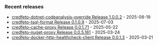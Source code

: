 <!-- ### Hi there 👋 -->

### Recent releases
<!-- recent_releases starts -->
* [credfeto-dotnet-codeanalysis-override Release 1.0.0.2](https://github.com/credfeto/credfeto-dotnet-codeanalysis-override/releases/tag/v1.0.0.2) - 2025-08-19
* [credfeto-tsql-format Release 0.1.0.9](https://github.com/credfeto/credfeto-tsql-format/releases/tag/v0.1.0.9) - 2025-07-03
* [credfeto-cache-proxy Release 0.0.1.71](https://github.com/credfeto/credfeto-cache-proxy/releases/tag/v0.0.1.71) - 2025-05-22
* [credfeto-nuget-proxy Release 0.0.5.161](https://github.com/credfeto/credfeto-nuget-proxy/releases/tag/v0.0.5.161) - 2025-03-24
* [credfeto-docker-http-healthcheck-client Release 0.0.1.3](https://github.com/credfeto/credfeto-docker-http-healthcheck-client/releases/tag/v0.0.1.3) - 2025-03-21
<!-- recent_releases ends -->


<!--
**credfeto/credfeto** is a ✨ _special_ ✨ repository because its `README.md` (this file) appears on your GitHub profile.

Here are some ideas to get you started:

- 🔭 I’m currently working on ...
- 🌱 I’m currently learning ...
- 👯 I’m looking to collaborate on ...
- 🤔 I’m looking for help with ...
- 💬 Ask me about ...
- 📫 How to reach me: ...
- 😄 Pronouns: ...
- ⚡ Fun fact: ...
-->
